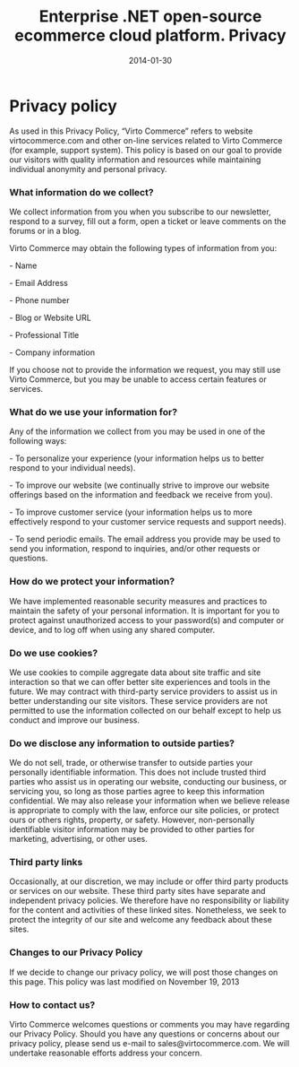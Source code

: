 ﻿---
title: Enterprise .NET open-source ecommerce cloud platform. Privacy
description: Enterprise .NET open-source ecommerce cloud platform. Privacy
date: 2014-01-30
permalink: privacy
tags : 
- privacy
- commerce
---
<div class="for-business __responsive">
	<h1 class="head-title">Privacy policy</h1>
	<p class="text">
		As used in this Privacy Policy, “Virto Commerce” refers to website virtocommerce.com and other on-line services related to Virto Commerce (for example, support system). This policy is based on our goal to provide our visitors with quality information and resources while maintaining individual anonymity and personal privacy.
	</p>
	<h3 class="title">
		What information do we collect?
	</h3>
	<p class="text">
		We collect information from you when you subscribe to our newsletter, respond to a survey, fill out a form, open a ticket or leave comments on the forums or in a blog.
	</p>
	<p class="text">
		Virto Commerce may obtain the following types of information from you:
	</p>
	<p class="text">- Name</p>
	<p class="text">- Email Address</p>
	<p class="text">- Phone number</p>
	<p class="text">- Blog or Website URL</p>
	<p class="text">- Professional Title</p>
	<p class="text">- Company information</p>
	<p class="text">
		If you choose not to provide the information we request, you may still use Virto Commerce, but you may be unable to access certain features or services.
	</p>
	<h3 class="title">
		What do we use your information for?
	</h3>
	<p class="text">
		Any of the information we collect from you may be used in one of the following ways:
	</p>
	<p class="text">- To personalize your experience (your information helps us to better respond to your individual needs).</p>
	<p class="text">- To improve our website (we continually strive to improve our website offerings based on the information and feedback we receive from you).</p>
	<p class="text">- To improve customer service (your information helps us to more effectively respond to your customer service requests and support needs).</p>
	<p class="text">- To send periodic emails. The email address you provide may be used to send you information, respond to inquiries, and/or other requests or questions.</p>
	<h3 class="title">
		How do we protect your information?
	</h3>
	<p class="text">
		We have implemented reasonable security measures and practices to maintain the safety of your personal information. It is important for you to protect against unauthorized access to your password(s) and computer or device, and to log off when using any shared computer.
	</p>
	<h3 class="title">
		Do we use cookies?
	</h3>
	<p class="text">
		We use cookies to compile aggregate data about site traffic and site interaction so that we can offer better site experiences and tools in the future. We may contract with third-party service providers to assist us in better understanding our site visitors. These service providers are not permitted to use the information collected on our behalf except to help us conduct and improve our business.
	</p>
	<h3 class="title">
		Do we disclose any information to outside parties?
	</h3>
	<p class="text">
		We do not sell, trade, or otherwise transfer to outside parties your personally identifiable information. This does not include trusted third parties who assist us in operating our website, conducting our business, or servicing you, so long as those parties agree to keep this information confidential. We may also release your information when we believe release is appropriate to comply with the law, enforce our site policies, or protect ours or others rights, property, or safety. However, non-personally identifiable visitor information may be provided to other parties for marketing, advertising, or other uses.
	</p>
	<h3 class="title">
		Third party links
	</h3>
	<p class="text">
		Occasionally, at our discretion, we may include or offer third party products or services on our website. These third party sites have separate and independent privacy policies. We therefore have no responsibility or liability for the content and activities of these linked sites. Nonetheless, we seek to protect the integrity of our site and welcome any feedback about these sites.
	</p>
	<h3 class="title">
		Changes to our Privacy Policy
	</h3>
	<p class="text">
		If we decide to change our privacy policy, we will post those changes on this page. This policy was last modified on November 19, 2013
	</p>
	<h3 class="title">
		How to contact us?
	</h3>
	<p class="text">
		Virto Commerce welcomes questions or comments you may have regarding our Privacy Policy. Should you have any questions or concerns about our privacy policy, please send us e-mail to sales@virtocommerce.com. We will undertake reasonable efforts address your concern.
	</p>
</div>